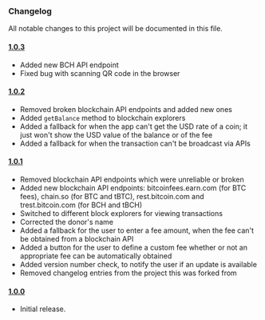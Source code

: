 ### Changelog
All notable changes to this project will be documented in this file.

#### [1.0.3](https://github.com/coinbackup/opensavings/releases/tag/1.0.3)
- Added new BCH API endpoint
- Fixed bug with scanning QR code in the browser

#### [1.0.2](https://github.com/coinbackup/opensavings/releases/tag/1.0.2)
- Removed broken blockchain API endpoints and added new ones
- Added `getBalance` method to blockchain explorers
- Added a fallback for when the app can't get the USD rate of a coin; it just won't show the USD value of the balance or of the fee
- Added a fallback for when the transaction can't be broadcast via APIs

#### [1.0.1](https://github.com/coinbackup/opensavings/releases/tag/1.0.1)
- Removed blockchain API endpoints which were unreliable or broken
- Added new blockchain API endpoints: bitcoinfees.earn.com (for BTC fees), chain.so (for BTC and tBTC), rest.bitcoin.com and trest.bitcoin.com (for BCH and tBCH)
- Switched to different block explorers for viewing transactions
- Corrected the donor's name
- Added a fallback for the user to enter a fee amount, when the fee can't be obtained from a blockchain API
- Added a button for the user to define a custom fee whether or not an appropriate fee can be automatically obtained
- Added version number check, to notify the user if an update is available
- Removed changelog entries from the project this was forked from

#### [1.0.0](https://github.com/coinbackup/opensavings/releases/tag/1.0.0)
- Initial release.
